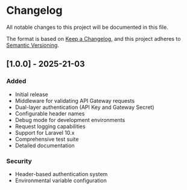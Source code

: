# Changelog

All notable changes to this project will be documented in this file.

The format is based on [Keep a Changelog](https://keepachangelog.com/en/1.0.0/),
and this project adheres to [Semantic Versioning](https://semver.org/spec/v2.0.0.html).

## [1.0.0] - 2025-21-03

### Added

- Initial release
- Middleware for validating API Gateway requests
- Dual-layer authentication (API Key and Gateway Secret)
- Configurable header names
- Debug mode for development environments
- Request logging capabilities
- Support for Laravel 10.x
- Comprehensive test suite
- Detailed documentation

### Security

- Header-based authentication system
- Environmental variable configuration
